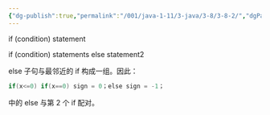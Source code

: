 ```yaml
---
{"dg-publish":true,"permalink":"/001/java-1-11/3-java/3-8/3-8-2/","dgPassFrontmatter":true,"created":"2024-04-17T15:43:54.624+08:00","updated":"2024-06-01T10:44:23.933+08:00"}
---
```


if (condition) statement

if (condition) statements else statement2

else 子句与最邻近的 if 构成一组。因此：

```java
if(x<=0) if(x==0) sign = 0；else sign = -1；
```

中的 else 与第 2 个 if 配对。